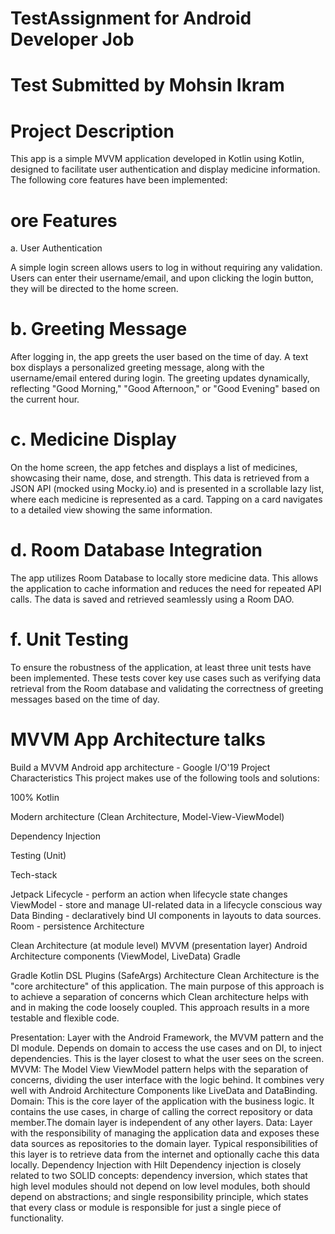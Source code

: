 # TestAssignment for Android Developer Job

# Test Submitted by Mohsin Ikram

# Project Description
This app is a simple MVVM application developed in Kotlin using Kotlin, designed to facilitate user authentication and display medicine information. The following core features have been implemented:

# ore Features
a. User Authentication

A simple login screen allows users to log in without requiring any validation. Users can enter their username/email, and upon clicking the login button, they will be directed to the home screen.
# b. Greeting Message

After logging in, the app greets the user based on the time of day. A text box displays a personalized greeting message, along with the username/email entered during login. The greeting updates dynamically, reflecting "Good Morning," "Good Afternoon," or "Good Evening" based on the current hour.
# c. Medicine Display

On the home screen, the app fetches and displays a list of medicines, showcasing their name, dose, and strength. This data is retrieved from a JSON API (mocked using Mocky.io) and is presented in a scrollable lazy list, where each medicine is represented as a card. Tapping on a card navigates to a detailed view showing the same information.
# d. Room Database Integration

The app utilizes Room Database to locally store medicine data. This allows the application to cache information and reduces the need for repeated API calls. The data is saved and retrieved seamlessly using a Room DAO.
# f. Unit Testing

To ensure the robustness of the application, at least three unit tests have been implemented. These tests cover key use cases such as verifying data retrieval from the Room database and validating the correctness of greeting messages based on the time of day.

# MVVM App Architecture talks

Build a MVVM Android app architecture - Google I/O'19
Project Characteristics
This project makes use of the following tools and solutions:

100% Kotlin

Modern architecture (Clean Architecture, Model-View-ViewModel)

Dependency Injection

Testing (Unit)

Tech-stack

Jetpack
Lifecycle - perform an action when lifecycle state changes
ViewModel - store and manage UI-related data in a lifecycle conscious way
Data Binding - declaratively bind UI components in layouts to data sources.
Room - persistence
Architecture

Clean Architecture (at module level)
MVVM (presentation layer)
Android Architecture components
(ViewModel, LiveData)
Gradle

Gradle Kotlin DSL
Plugins (SafeArgs)
Architecture
Clean Architecture is the "core architecture" of this application. The main purpose of this approach is to achieve a separation of concerns which Clean architecture helps with and in making the code loosely coupled. This approach results in a more testable and flexible code.

Presentation: Layer with the Android Framework, the MVVM pattern and the DI module. Depends on domain to access the use cases and on DI, to inject dependencies. This is the layer closest to what the user sees on the screen.
MVVM: The Model View ViewModel pattern helps with the separation of concerns, dividing the user interface with the logic behind. It combines very well with Android Architecture Components like LiveData and DataBinding.
Domain: This is the core layer of the application with the business logic. It contains the use cases, in charge of calling the correct repository or data member.The domain layer is independent of any other layers.
Data: Layer with the responsibility of managing the application data and exposes these data sources as repositories to the domain layer. Typical responsibilities of this layer is to retrieve data from the internet and optionally cache this data locally.
Dependency Injection with Hilt
Dependency injection is closely related to two SOLID concepts: dependency inversion, which states that high level modules should not depend on low level modules, both should depend on abstractions; and single responsibility principle, which states that every class or module is responsible for just a single piece of functionality.



